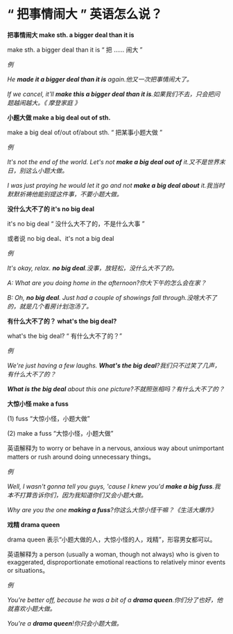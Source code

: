 # “ 把事情闹大 ” 英语怎么说？

**把事情闹大 make sth. a bigger deal than it is**

make sth. a bigger deal than it is “ 把 …… 闹大 ”

_例_

_He **made it a bigger deal than it is** again.他又一次把事情闹大了。_

_If we cancel, it'll **make this a bigger deal than it is**.如果我们不去，只会把问题越闹越大。《 摩登家庭 》_

**小题大做 make a big deal out of sth.**

make a big deal of/out of/about sth. “ 把某事小题大做 ”

_例_

_It's not the end of the world. Let's not **make a big deal out of** it.又不是世界末日，别这么小题大做。_

_I was just praying he would let it go and not **make a big deal about** it.我当时默默祈祷他能别提这件事，不要小题大做。_

**没什么大不了的 it's no big deal**

it's no big deal “ 没什么大不了的，不是什么大事 ”

或者说 no big deal、it's not a big deal

_例_

_It's okay, relax. **no big deal**.没事，放轻松，没什么大不了的。_

_A: What are you doing home in the afternoon?你大下午的怎么会在家？_

_B: Oh, **no big deal**. Just had a couple of showings fall through.没啥大不了的，就是几个看房计划泡汤了。_

**有什么大不了的？ what's the big deal?**

what's the big deal? “ 有什么大不了的？”

_例_

_We're just having a few laughs. **What's the big deal**?我们只不过笑了几声，有什么大不了的？_

_**What is the big deal** about this one picture?不就照张相吗？有什么大不了的？_

**大惊小怪 make a fuss**

(1) fuss “大惊小怪，小题大做”

(2) make a fuss “大惊小怪，小题大做”

英语解释为 to worry or behave in a nervous, anxious way about unimportant matters or rush around doing unnecessary things。

_例_

_Well, I wasn't gonna tell you guys, 'cause I knew you'd **make a big fuss**.我本不打算告诉你们，因为我知道你们又会小题大做。_

_Why are you the one **making a fuss**?你这么大惊小怪干嘛？《生活大爆炸》_

**戏精 drama queen**

drama queen 表示“小题大做的人，大惊小怪的人，戏精”，形容男女都可以。

英语解释为 a person (usually a woman, though not always) who is given to exaggerated, disproportionate emotional reactions to relatively minor events or situations。

_例_

_You're better off, because he was a bit of a **drama queen**.你们分了也好，他就喜欢小题大做。_

_You're a **drama queen**!你只会小题大做。_
